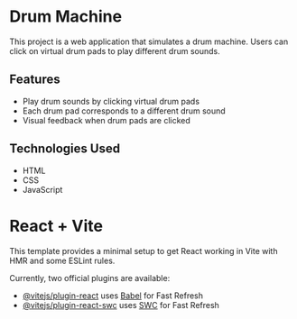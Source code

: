 # Drum Machine

This project is a web application that simulates a drum machine. Users can click on virtual drum pads to play different drum sounds.

## Features

- Play drum sounds by clicking virtual drum pads
- Each drum pad corresponds to a different drum sound
- Visual feedback when drum pads are clicked

## Technologies Used

- HTML
- CSS
- JavaScript
  
# React + Vite

This template provides a minimal setup to get React working in Vite with HMR and some ESLint rules.

Currently, two official plugins are available:

- [@vitejs/plugin-react](https://github.com/vitejs/vite-plugin-react/blob/main/packages/plugin-react/README.md) uses [Babel](https://babeljs.io/) for Fast Refresh
- [@vitejs/plugin-react-swc](https://github.com/vitejs/vite-plugin-react-swc) uses [SWC](https://swc.rs/) for Fast Refresh
